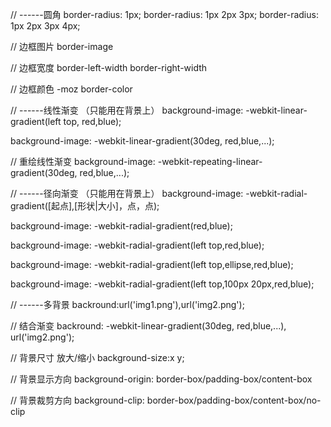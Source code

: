 // ------圆角
border-radius: 1px;
border-radius: 1px 2px 3px;
border-radius: 1px 2px 3px 4px;

// 边框图片
border-image

// 边框宽度
border-left-width
border-right-width

// 边框颜色 -moz
border-color


// ------线性渐变 （只能用在背景上）
background-image: -webkit-linear-gradient(left top, red,blue);

background-image: -webkit-linear-gradient(30deg, red,blue,...);

// 重绘线性渐变
background-image: -webkit-repeating-linear-gradient(30deg, red,blue,...);


// ------径向渐变 （只能用在背景上）
background-image: -webkit-radial-gradient([起点],[形状|大小]，点，点);

background-image: -webkit-radial-gradient(red,blue);

background-image: -webkit-radial-gradient(left top,red,blue);

background-image: -webkit-radial-gradient(left top,ellipse,red,blue);

background-image: -webkit-radial-gradient(left top,100px 20px,red,blue);




// ------多背景
backround:url('img1.png'),url('img2.png');

// 结合渐变
backround: -webkit-linear-gradient(30deg, red,blue,...), url('img2.png');

// 背景尺寸 放大/缩小
background-size:x y;

// 背景显示方向
background-origin: border-box/padding-box/content-box

// 背景裁剪方向
background-clip: border-box/padding-box/content-box/no-clip

